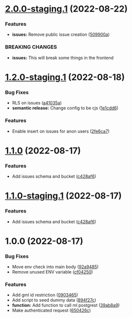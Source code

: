 # [2.0.0-staging.1](https://github.com/technologiestiftung/qtrees-supabase/compare/v1.2.0-staging.1...v2.0.0-staging.1) (2022-08-22)


### Features

* **issues:** Remove public issue creation ([509900a](https://github.com/technologiestiftung/qtrees-supabase/commit/509900a9e8fe70704deffc67363728ea03eee2c4))


### BREAKING CHANGES

* **issues:** This will break some things in the frontend

# [1.2.0-staging.1](https://github.com/technologiestiftung/qtrees-supabase/compare/v1.1.0...v1.2.0-staging.1) (2022-08-18)


### Bug Fixes

* RLS on issues ([a41035a](https://github.com/technologiestiftung/qtrees-supabase/commit/a41035a41fdd29414cd114992d41ccc7e3d8f688))
* **semantic release:** Change config to be cjs ([1e1cdd6](https://github.com/technologiestiftung/qtrees-supabase/commit/1e1cdd62d112e8d17c08537a05d646e3536dd76f))


### Features

* Enable insert on issues for anon users ([2fe6ca7](https://github.com/technologiestiftung/qtrees-supabase/commit/2fe6ca709a9646f96c32b0842664c23c3b2a3ade))

# [1.1.0](https://github.com/technologiestiftung/qtrees-supabase/compare/v1.0.0...v1.1.0) (2022-08-17)


### Features

* Add issues schema and bucket ([c428af6](https://github.com/technologiestiftung/qtrees-supabase/commit/c428af6baa74a81068255fe7484ce9566cd98c02))

# [1.1.0-staging.1](https://github.com/technologiestiftung/qtrees-supabase/compare/v1.0.0...v1.1.0-staging.1) (2022-08-17)


### Features

* Add issues schema and bucket ([c428af6](https://github.com/technologiestiftung/qtrees-supabase/commit/c428af6baa74a81068255fe7484ce9566cd98c02))

# 1.0.0 (2022-08-17)


### Bug Fixes

* Move env check into main body ([92a9485](https://github.com/technologiestiftung/qtrees-supabase/commit/92a94854ecd5fc6478ac9a526c8574f580aaca8e))
* Remove unused ENV variable ([cf04250](https://github.com/technologiestiftung/qtrees-supabase/commit/cf0425026d9606a5aac24299b7b72240c70c53e6))


### Features

* Add gml id restriction ([0903465](https://github.com/technologiestiftung/qtrees-supabase/commit/0903465cf1a50850c4b400ce1b6f8249c4ee0bf7))
* Add script to seed dummy data ([894f27c](https://github.com/technologiestiftung/qtrees-supabase/commit/894f27c1b7f6e4a5d262d8db4620a552e45f742b))
* **function:** Add function to call ml postgrest ([39ab8a9](https://github.com/technologiestiftung/qtrees-supabase/commit/39ab8a90c78005ff04947720ac7eb937636b8489))
* Make authenticated request ([650426c](https://github.com/technologiestiftung/qtrees-supabase/commit/650426cd65b98aee7860e0e2d97d590af80b71cc))
